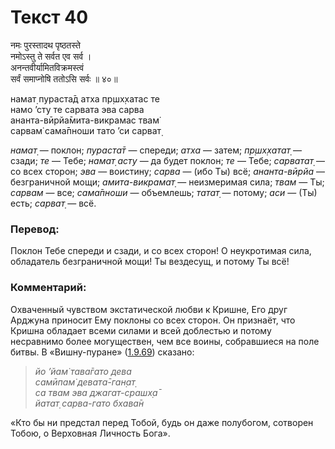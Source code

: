 # Текст 40

नमः पुरस्तादथ पृष्ठतस्ते  
नमोऽस्तु ते सर्वत एव सर्व ।  
अनन्तवीर्यामितविक्रमस्त्वं  
सर्वं समाप्नोषि ततोऽसि सर्वः ॥ ४०॥

намат̣ пураста̄д атха пр̣шх̣хатас те  
намо ’сту те сарвата эва сарва  
ананта-вӣрйа̄мита-викрамас твам̇  
сарвам̇ сама̄пноши тато ’си сарват̣

_намат̣_ — поклон; _пураста̄т_ — спереди; _атха_ — затем; _пр̣шх̣хатат̣_ — сзади; _те_ — Тебе; _намат̣ асту_ — да будет поклон; _те_ — Тебе; _сарватат̣_ — со всех сторон; _эва_ — воистину; _сарва_ — (ибо Ты) всё; _ананта-вӣрйа_ — безграничной мощи; _амита-викрамат̣_ — неизмеримая сила; _твам_ — Ты; _сарвам_ — все; _сама̄пноши_ — объемлешь; _татат̣_ — потому; _аси_ — (Ты) есть; _сарват̣_ — всё.

### Перевод:

Поклон Тебе спереди и сзади, и со всех сторон! О неукротимая сила, обладатель безграничной мощи! Ты вездесущ, и потому Ты всё!

### Комментарий:

Охваченный чувством экстатической любви к Кришне, Его друг Арджуна приносит Ему поклоны со всех сторон. Он признаёт, что Кришна обладает всеми силами и всей доблестью и потому несравнимо более могуществен, чем все воины, собравшиеся на поле битвы. В «Вишну-пуране» ([1.9.69](#)) сказано:

> _йо ’йам̇ тава̄гато дева  
> самӣпам̇ девата̄-ган̣ат̣  
> са твам эва джагат-срашх̣а̄  
> йатат̣ сарва-гато бхава̄н_

«Кто бы ни предстал перед Тобой, будь он даже полубогом, сотворен Тобою, о Верховная Личность Бога».
